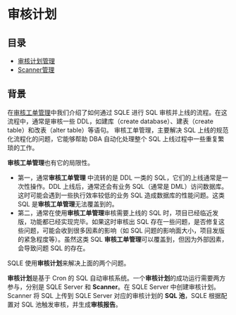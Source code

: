 # 审核计划

## 目录
* [审核计划管理](auditplan_management.md)
* [Scanner管理](scanner_management.md)

## 背景
在[审核工单管理](TODO)中我们介绍了如何通过 SQLE 进行 SQL 审核并上线的流程。在这流程中，通常是审核一些 DDL，如建库（create database）、建表（create table）和改表（alter table）等语句。
审核工单管理，主要解决 SQL 上线的规范化流程化的问题，它能够帮助 DBA 自动化处理整个 SQL 上线过程中一些重复繁琐的工作。

**审核工单管理**也有它的局限性。

* 第一，通常**审核工单管理** 中流转的是 DDL 一类的 SQL，它们的上线通常是一次性操作。DDL 上线后，通常还会有业务 SQL（通常是 DML）访问数据库。这时可能会遇到一些执行效率较低的业务 SQL 造成数据库的性能问题。这类 SQL 是**审核工单管理**无法覆盖到的。
* 第二，通常在使用**审核工单管理**审核需要上线的 SQL 时，项目已经临近发版，功能都已经实现完毕。如果这时审核出 SQL 存在一些问题，是否修复这些问题，可能会收到很多因素的影响（如 SQL 问题的影响面大小，项目发版的紧急程度等）。虽然这类 SQL **审核工单管理**可以覆盖到，但因为外部因素，会导致问题 SQL 的存在。

SQLE 使用**审核计划**来解决上面的两个问题。

**审核计划**是基于 Cron 的 SQL 自动审核系统。一个**审核计划**的成功运行需要两方参与，分别是 SQLE Server 和 **Scanner**。在 SQLE Server 中创建审核计划。Scanner 将 SQL 上传到 SQLE Server 对应的审核计划的 **SQL 池**，SQLE 根据配置对 SQL 池触发审核，并生成**审核报告**。